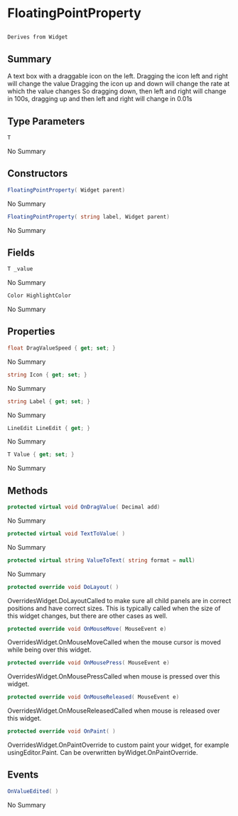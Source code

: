 # FloatingPointProperty<T>

## 
```c#
Derives from Widget
```

## Summary

A text box with a draggable icon on the left.
Dragging the icon left and right will change the value
Dragging the icon up and down will change the rate at which the value changes
So dragging down, then left and right will change in 100s, dragging up and then left and right will change in 0.01s
## Type Parameters

```c#
T
```
No Summary
## Constructors

```c#
FloatingPointProperty( Widget parent) 
```
No Summary
```c#
FloatingPointProperty( string label, Widget parent) 
```
No Summary
## Fields

```c#
T _value
```
No Summary
```c#
Color HighlightColor
```
No Summary
## Properties

```c#
float DragValueSpeed { get; set; } 
```
No Summary
```c#
string Icon { get; set; } 
```
No Summary
```c#
string Label { get; set; } 
```
No Summary
```c#
LineEdit LineEdit { get; } 
```
No Summary
```c#
T Value { get; set; } 
```
No Summary
## Methods

```c#
protected virtual void OnDragValue( Decimal add) 
```
No Summary
```c#
protected virtual void TextToValue( ) 
```
No Summary
```c#
protected virtual string ValueToText( string format = null) 
```
No Summary
```c#
protected override void DoLayout( ) 
```
OverridesWidget.DoLayoutCalled to make sure all child panels are in correct positions and have correct sizes.
This is typically called when the size of this widget changes, but there are other cases as well.
```c#
protected override void OnMouseMove( MouseEvent e) 
```
OverridesWidget.OnMouseMoveCalled when the mouse cursor is moved while being over this widget.
```c#
protected override void OnMousePress( MouseEvent e) 
```
OverridesWidget.OnMousePressCalled when mouse is pressed over this widget.
```c#
protected override void OnMouseReleased( MouseEvent e) 
```
OverridesWidget.OnMouseReleasedCalled when mouse is released over this widget.
```c#
protected override void OnPaint( ) 
```
OverridesWidget.OnPaintOverride to custom paint your widget, for example usingEditor.Paint. Can be overwritten byWidget.OnPaintOverride.
## Events

```c#
OnValueEdited( ) 
```
No Summary
